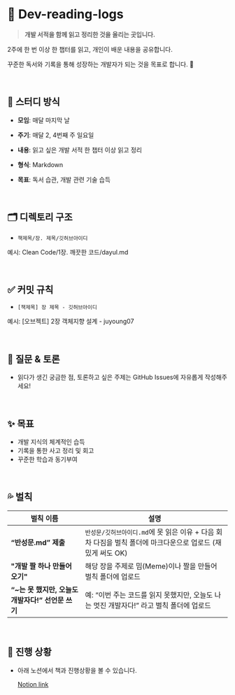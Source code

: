# 📘 Dev-reading-logs

> **개발 서적을 함께 읽고 정리한 것을 올리는 곳입니다.**
> 

2주에 한 번 이상 한 챕터를 읽고, 개인이 배운 내용을 공유합니다.

꾸준한 독서와 기록을 통해 성장하는 개발자가 되는 것을 목표로 합니다. 🌱

<br>

## 📖 스터디 방식
- **모임**: 매달 마지막 날
- **주기**: 매달 2, 4번째 주 일요일
- **내용**: 읽고 싶은 개발 서적 한 챕터 이상 읽고 정리
- **형식**: Markdown
- **목표**: 독서 습관, 개발 관련 기술 습득

  <br>

## 🗂️ 디렉토리 구조

- `책제목/장. 제목/깃허브아이디`

예시: Clean Code/1장. 깨끗한 코드/dayul.md

<br>


## ✅ 커밋 규칙

- `[책제목] 장 제목 - 깃허브아이디`

예시: [오브젝트] 2장 객체지향 설계 - juyoung07

<br>

## 💬 질문 & 토론

- 읽다가 생긴 궁금한 점, 토론하고 싶은 주제는 GitHub Issues에 자유롭게 작성해주세요!

<br>

## ✨ 목표

- 개발 지식의 체계적인 습득
- 기록을 통한 사고 정리 및 회고
- 꾸준한 학습과 동기부여

<br>

## 💦 벌칙

| 벌칙 이름 | 설명 |
| --- | --- |
| **“반성문.md” 제출** | `반성문/깃허브아이디.md`에 못 읽은 이유 + 다음 회차 다짐을 벌칙 폴더에 마크다운으로 업로드 (재밌게 써도 OK) |
| **"개발 짤 하나 만들어오기"** | 해당 장을 주제로 밈(Meme)이나 짤을 만들어 벌칙 폴더에 업로드 |
| **“~는 못 했지만, 오늘도 개발자다!” 선언문 쓰기** | 예: “이번 주는 코드를 읽지 못했지만, 오늘도 나는 멋진 개발자다!” 라고 벌칙 폴더에 업로드 |

<br>

## 📝 진행 상황

- 아래 노션에서 책과 진행상황을 볼 수 있습니다.

  [Notion link](https://pentagonal-purchase-5dc.notion.site/1e485336cd2480379ad7e439249e0544?pvs=4)
